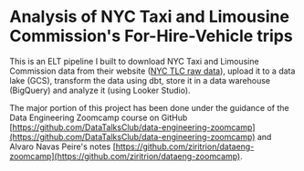 # Analysis of NYC Taxi and Limousine Commission's For-Hire-Vehicle trips

This is an ELT pipeline I built to download NYC Taxi and Limousine Commission data from their website ([NYC TLC raw data](https://www.nyc.gov/site/tlc/about/tlc-trip-record-data.page)), upload it to a data lake (GCS), transform the data using dbt, store it in a data warehouse (BigQuery) and analyze it (using Looker Studio).

The major portion of this project has been done under the guidance of the Data Engineering Zoomcamp course on GitHub [https://github.com/DataTalksClub/data-engineering-zoomcamp](https://github.com/DataTalksClub/data-engineering-zoomcamp) and Alvaro Navas Peire's notes [https://github.com/ziritrion/dataeng-zoomcamp](https://github.com/ziritrion/dataeng-zoomcamp).

